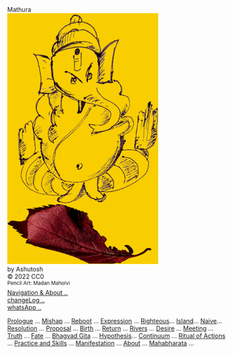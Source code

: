 <div class="cover-huge">Mathura</div>
<div class="centered">
    <img src="./ganesa.png" alt="ganesay namh" class="responsive">
</div>
<div class="cover-medium">by Ashutosh</div>
<div class="cover-small">&copy; 2022 CC0</div>
<div class="cover-small"><sup>Pencil Art: Madan Maholvi</sup></div>
<div class="cover-small">
  <div class="centered">
      <a href="./how.md">Navigation & About .. </a>
  </div>
</div>
<div class="cover-small">
  <div class="centered">
      <a href="./changeLog.md">changeLog .. </a>
  </div>
</div>

<div class="cover-small">
  <div class="centered">
      <a href="https://wa.me/message/QTKE4LV2EBGCH1">whatsApp .. </a>
  </div>
</div>


<div class="cover-medium">
  <div class="centered">

[Prologue](./prologue.md) ...
[Mishap](./mathuraChap01.md) ...
[Reboot](./mathuraChap02.md) ...
[Expression](./mathuraChap03.md) ...
[Righteous](./mathuraChap04.md)...
[Island](./mathuraChap05.md)...
[Naive](./mathuraChap06.md)...
[Resolution](./mathuraChap07.md) ...
[Proposal](./mathuraChap08.md) ...
[Birth](./mathuraChap09.md) ...
[Return](./mathuraChap10.md) ... 
[Rivers](./mathuraChap11.md) ...
[Desire](./mathuraChap12.md) ...
[Meeting](./mathuraChap13.md) ...
[Truth](./mathuraChap14.md) ...
[Fate](./mathuraChap15.md) ...
[Bhagvad Gita](./bhagvadGita.md) ...
[Hypothesis](./hypothesis.md)...
[Continuum](./continuum.md) ...
[Ritual of Actions](./ritualOfActions.md) ...
[Practice and Skills](./practiceAndSkills.md) ...
[Manifestation](./manifestation.md) ...
[About](./0.0_about.md) ...
[Mahabharata](./mahabharataLanding.md) ...

  </div>
</div>
